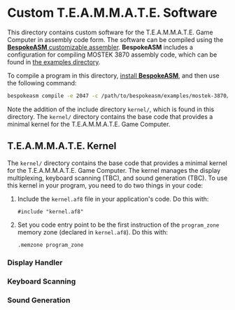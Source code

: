 # Custom T.E.A.M.M.A.T.E. Software
This directory contains custom software for the T.E.A.M.M.A.T.E. Game Computer in assembly code form. The software can be compiled using the [**BespokeASM** customizable assembler](https://github.com/michaelkamprath/bespokeasm). **BespokeASM** includes a configuration for compiling MOSTEK 3870 assembly code, which can be found in [the examples directory](https://github.com/michaelkamprath/bespokeasm/tree/main/examples/mostek-3870). 

To compile a program in this directory, [install **BespokeASM**](https://github.com/michaelkamprath/bespokeasm/wiki/Installation-and-Usage), and then use the following command:

```sh
bespokeasm compile -e 2047 -c /path/to/bespokeasm/examples/mostek-3870/mostek-3870.yaml -I kernel/ sample-code.af8
```

Note the addition of the include directory `kernel/`, which is found in this directory. The `kernel/` directory contains the base code that provides a minimal kernel for the T.E.A.M.M.A.T.E. Game Computer.

## T.E.A.M.M.A.T.E. Kernel
The `kernel/` directory contains the base code that provides a minimal kernel for the T.E.A.M.M.A.T.E. Game Computer. The kernel manages the display multiplexing, keyboard scanning (TBC), and sound generation (TBC). To use this kernel in your program, you need to do two things in your code:

1. Include the `kernel.af8` file in your application's code. Do this with:
    ```
    #include "kernel.af8"
    ```
2. Set you code entry point to be the first instruction of the `program_zone` memory zone (declared in `kernel.af8`). Do this with:
    ```asm
    .memzone program_zone
    ```
    

### Display Handler

### Keyboard Scanning

### Sound Generation
